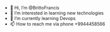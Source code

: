 - 👋 Hi, I’m @BrittoFrancis
- 👀 I’m interested in learning new technologies
- 🌱 I’m currently learning Devops
- 📫 How to reach me via phone +9944458566

<!---
BrittoFrancis/BrittoFrancis is a ✨ special ✨ repository because its `README.md` (this file) appears on your GitHub profile.
You can click the Preview link to take a look at your changes.
--->
